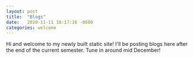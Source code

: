 ```yaml
---
layout: post
title:  "Blogs"
date:   2020-11-11 18:17:16 -0600
categories: welcome
---
```

Hi and welcome to my newly built static site! I'll be posting blogs here after the end of the current semester. Tune in around mid December! 